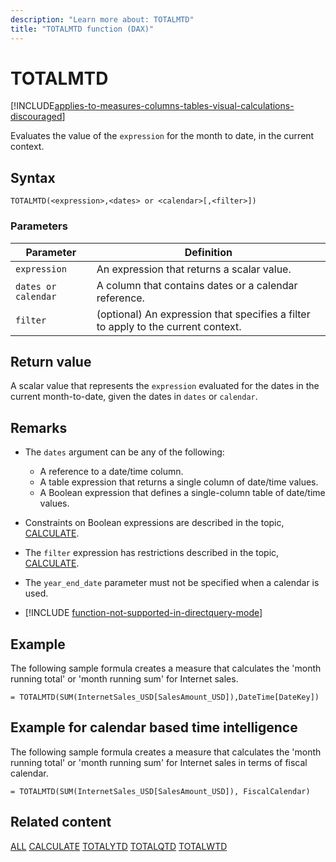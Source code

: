 ```yaml
---
description: "Learn more about: TOTALMTD"
title: "TOTALMTD function (DAX)"
---
```

# TOTALMTD

[!INCLUDE[applies-to-measures-columns-tables-visual-calculations-discouraged](includes/applies-to-measures-columns-tables-visual-calculations-discouraged.md)]

Evaluates the value of the `expression` for the month to date, in the current context.

## Syntax

```
TOTALMTD(<expression>,<dates> or <calendar>[,<filter>])
```

### Parameters

|Parameter|Definition|
|-------------|--------------|
|`expression`|An expression that returns a scalar value.|
|`dates or calendar`|A column that contains dates or a calendar reference.|
|`filter`|(optional) An expression that specifies a filter to apply to the current context.|

## Return value

A scalar value that represents the `expression` evaluated for the dates in the current month-to-date, given the dates in `dates` or `calendar`.

## Remarks

- The `dates` argument can be any of the following:
  - A reference to a date/time column.
  - A table expression that returns a single column of date/time values.
  - A Boolean expression that defines a single-column table of date/time values.

- Constraints on Boolean expressions are described in the topic, [CALCULATE](calculate-function-dax.md).

- The `filter` expression has restrictions described in the topic, [CALCULATE](calculate-function-dax.md).

- The `year_end_date` parameter must not be specified when a calendar is used.

- [!INCLUDE [function-not-supported-in-directquery-mode](includes/function-not-supported-in-directquery-mode.md)]

## Example

The following sample formula creates a measure that calculates the 'month running total' or 'month running sum' for Internet sales.

```dax
= TOTALMTD(SUM(InternetSales_USD[SalesAmount_USD]),DateTime[DateKey])
```

## Example for calendar based time intelligence

The following sample formula creates a measure that calculates the 'month running total' or 'month running sum' for Internet sales in terms of fiscal calendar.

```dax
= TOTALMTD(SUM(InternetSales_USD[SalesAmount_USD]), FiscalCalendar)
```

## Related content

[ALL](all-function-dax.md)
[CALCULATE](calculate-function-dax.md)
[TOTALYTD](totalytd-function-dax.md)
[TOTALQTD](totalqtd-function-dax.md)
[TOTALWTD](totalwtd-function-dax.md)
